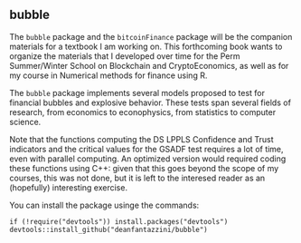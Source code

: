 ## bubble

The `bubble` package and the `bitcoinFinance` package will be the companion materials for a textbook I am working on. This forthcoming book wants to
organize the materials that I developed over time for the Perm Summer/Winter School on Blockchain and CryptoEconomics, as well as for my course in Numerical
methods for finance using R.

The `bubble` package implements several models proposed to test for financial bubbles and explosive behavior. These tests span several fields of research, 
  from economics to econophysics, from statistics to computer science.
  
Note that the functions computing the DS LPPLS Confidence and Trust indicators and the critical values for the GSADF test requires a lot 
of time, even with parallel computing. An optimized version would required coding these functions using C++: given that this goes beyond the scope
of my courses, this was not done, but it is left to the interesed reader as an (hopefully) interesting exercise. 

You can install the package usinge the commands:
``` {.r}
if (!require("devtools")) install.packages("devtools")
devtools::install_github("deanfantazzini/bubble")
```

